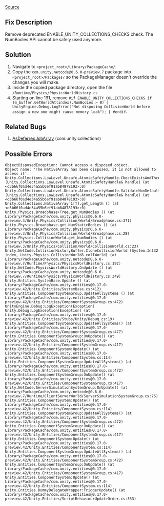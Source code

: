 [Source](https://forum.unity.com/threads/2020-3-16f1-physics-world-history-objectdisposedexception-cannot-access-a-disposed-object.1158956/#post-7525850)
## Fix Description
  Remove deprecated ENABLE_UNITY_COLLECTIONS_CHECKS check. The NumBodies API cannot be safely used anymore.

## Solution
1. Navigate to `<project_root>/Library/PackageCache/`.
2. Copy the `com.unity.netcode@0.6.0-preview.7` package into `<project_root>/Packages/` so the PackageManager doesn't override the changes you will make.
4. Inside the copied package directory, open the file `/Runtime/Physics/PhysicsWorldHistory.cs`
5. Starting on line 191, remove ```#if ENABLE_UNITY_COLLECTIONS_CHECKS
  if (m_buffer.GetWorldAt(index).NumBodies > 0)
  {
      UnityEngine.Debug.LogError("Not disposing CollisionWorld before assign a new one might cause memory leak");
  }
#endif```.

## Related Bugs
1. [AsDeferredJobArray](../Collections/NativeList/AsDeferredJobArray.md) (com.unity.collections)

## Possible Errors
```
ObjectDisposedException: Cannot access a disposed object.
Object name: 'The NativeArray has been disposed, it is not allowed to access it'.
Unity.Collections.LowLevel.Unsafe.AtomicSafetyHandle.CheckExistsAndThrow (Unity.Collections.LowLevel.Unsafe.AtomicSafetyHandle& handle) (at <d3b66f0ad4e34a55b6ef91ab84878193>:0)
Unity.Collections.LowLevel.Unsafe.AtomicSafetyHandle.ValidateNonDefaultHandle (Unity.Collections.LowLevel.Unsafe.AtomicSafetyHandle& handle) (at <d3b66f0ad4e34a55b6ef91ab84878193>:0)
Unity.Collections.NativeArray`1[T].get_Length () (at <d3b66f0ad4e34a55b6ef91ab84878193>:0)
Unity.Physics.Broadphase+Tree.get_NumBodies () (at Library/PackageCache/com.unity.physics@0.6.0-preview.3/Unity.Physics/Collision/World/Broadphase.cs:371)
Unity.Physics.Broadphase.get_NumStaticBodies () (at Library/PackageCache/com.unity.physics@0.6.0-preview.3/Unity.Physics/Collision/World/Broadphase.cs:28)
Unity.Physics.CollisionWorld.get_NumBodies () (at Library/PackageCache/com.unity.physics@0.6.0-preview.3/Unity.Physics/Collision/World/CollisionWorld.cs:23)
Unity.NetCode.CollisionHistoryBuffer.CloneCollisionWorld (System.Int32 index, Unity.Physics.CollisionWorld& collWorld) (at Library/PackageCache/com.unity.netcode@0.6.0-preview.7/Runtime/Physics/PhysicsWorldHistory.cs:192)
Unity.NetCode.PhysicsWorldHistory.OnUpdate () (at Library/PackageCache/com.unity.netcode@0.6.0-preview.7/Runtime/Physics/PhysicsWorldHistory.cs:349)
Unity.Entities.SystemBase.Update () (at Library/PackageCache/com.unity.entities@0.17.0-preview.42/Unity.Entities/SystemBase.cs:412)
Unity.Entities.ComponentSystemGroup.UpdateAllSystems () (at Library/PackageCache/com.unity.entities@0.17.0-preview.42/Unity.Entities/ComponentSystemGroup.cs:472)
UnityEngine.Debug:LogException(Exception)
Unity.Debug:LogException(Exception) (at Library/PackageCache/com.unity.entities@0.17.0-preview.42/Unity.Entities/Stubs/Unity/Debug.cs:19)
Unity.Entities.ComponentSystemGroup:UpdateAllSystems() (at Library/PackageCache/com.unity.entities@0.17.0-preview.42/Unity.Entities/ComponentSystemGroup.cs:477)
Unity.Entities.ComponentSystemGroup:OnUpdate() (at Library/PackageCache/com.unity.entities@0.17.0-preview.42/Unity.Entities/ComponentSystemGroup.cs:417)
Unity.Entities.ComponentSystem:Update() (at Library/PackageCache/com.unity.entities@0.17.0-preview.42/Unity.Entities/ComponentSystem.cs:114)
Unity.Entities.ComponentSystemGroup:UpdateAllSystems() (at Library/PackageCache/com.unity.entities@0.17.0-preview.42/Unity.Entities/ComponentSystemGroup.cs:472)
Unity.Entities.ComponentSystemGroup:OnUpdate() (at Library/PackageCache/com.unity.entities@0.17.0-preview.42/Unity.Entities/ComponentSystemGroup.cs:417)
Unity.NetCode.ServerSimulationSystemGroup:OnUpdate() (at Library/PackageCache/com.unity.netcode@0.6.0-preview.7/Runtime/ClientServerWorld/ServerSimulationSystemGroup.cs:75)
Unity.Entities.ComponentSystem:Update() (at Library/PackageCache/com.unity.entities@0.17.0-preview.42/Unity.Entities/ComponentSystem.cs:114)
Unity.Entities.ComponentSystemGroup:UpdateAllSystems() (at Library/PackageCache/com.unity.entities@0.17.0-preview.42/Unity.Entities/ComponentSystemGroup.cs:472)
Unity.Entities.ComponentSystemGroup:OnUpdate() (at Library/PackageCache/com.unity.entities@0.17.0-preview.42/Unity.Entities/ComponentSystemGroup.cs:417)
Unity.Entities.ComponentSystem:Update() (at Library/PackageCache/com.unity.entities@0.17.0-preview.42/Unity.Entities/ComponentSystem.cs:114)
Unity.Entities.ComponentSystemGroup:UpdateAllSystems() (at Library/PackageCache/com.unity.entities@0.17.0-preview.42/Unity.Entities/ComponentSystemGroup.cs:472)
Unity.Entities.ComponentSystemGroup:OnUpdate() (at Library/PackageCache/com.unity.entities@0.17.0-preview.42/Unity.Entities/ComponentSystemGroup.cs:417)
Unity.Entities.ComponentSystem:Update() (at Library/PackageCache/com.unity.entities@0.17.0-preview.42/Unity.Entities/ComponentSystem.cs:114)
Unity.Entities.DummyDelegateWrapper:TriggerUpdate() (at Library/PackageCache/com.unity.entities@0.17.0-preview.42/Unity.Entities/ScriptBehaviourUpdateOrder.cs:333)
```

